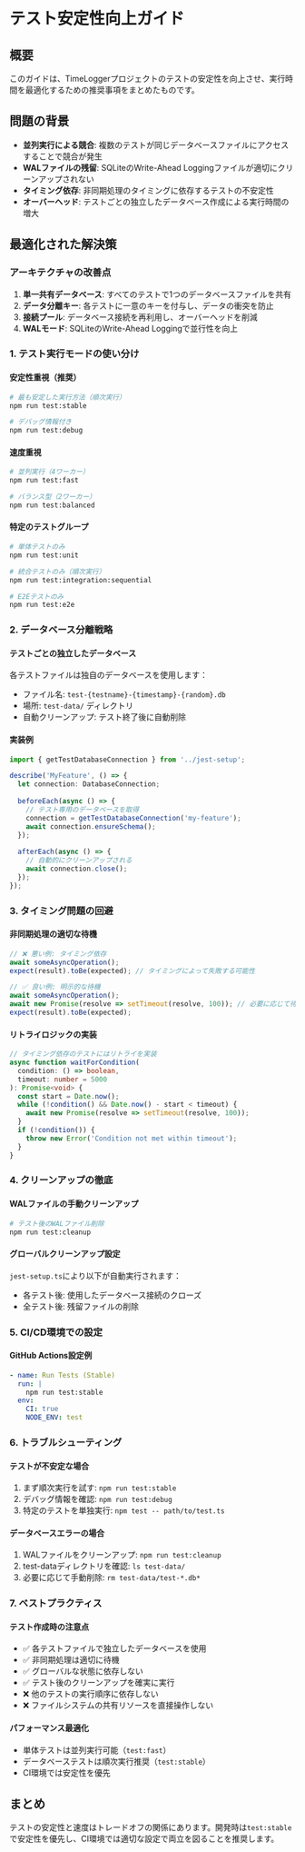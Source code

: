 # テスト安定性向上ガイド

## 概要
このガイドは、TimeLoggerプロジェクトのテストの安定性を向上させ、実行時間を最適化するための推奨事項をまとめたものです。

## 問題の背景
- **並列実行による競合**: 複数のテストが同じデータベースファイルにアクセスすることで競合が発生
- **WALファイルの残留**: SQLiteのWrite-Ahead Loggingファイルが適切にクリーンアップされない
- **タイミング依存**: 非同期処理のタイミングに依存するテストの不安定性
- **オーバーヘッド**: テストごとの独立したデータベース作成による実行時間の増大

## 最適化された解決策

### アーキテクチャの改善点
1. **単一共有データベース**: すべてのテストで1つのデータベースファイルを共有
2. **データ分離キー**: 各テストに一意のキーを付与し、データの衝突を防止
3. **接続プール**: データベース接続を再利用し、オーバーヘッドを削減
4. **WALモード**: SQLiteのWrite-Ahead Loggingで並行性を向上

### 1. テスト実行モードの使い分け

#### 安定性重視（推奨）
```bash
# 最も安定した実行方法（順次実行）
npm run test:stable

# デバッグ情報付き
npm run test:debug
```

#### 速度重視
```bash
# 並列実行（4ワーカー）
npm run test:fast

# バランス型（2ワーカー）
npm run test:balanced
```

#### 特定のテストグループ
```bash
# 単体テストのみ
npm run test:unit

# 統合テストのみ（順次実行）
npm run test:integration:sequential

# E2Eテストのみ
npm run test:e2e
```

### 2. データベース分離戦略

#### テストごとの独立したデータベース
各テストファイルは独自のデータベースを使用します：
- ファイル名: `test-{testname}-{timestamp}-{random}.db`
- 場所: `test-data/` ディレクトリ
- 自動クリーンアップ: テスト終了後に自動削除

#### 実装例
```typescript
import { getTestDatabaseConnection } from '../jest-setup';

describe('MyFeature', () => {
  let connection: DatabaseConnection;
  
  beforeEach(async () => {
    // テスト専用のデータベースを取得
    connection = getTestDatabaseConnection('my-feature');
    await connection.ensureSchema();
  });
  
  afterEach(async () => {
    // 自動的にクリーンアップされる
    await connection.close();
  });
});
```

### 3. タイミング問題の回避

#### 非同期処理の適切な待機
```typescript
// ❌ 悪い例: タイミング依存
await someAsyncOperation();
expect(result).toBe(expected); // タイミングによって失敗する可能性

// ✅ 良い例: 明示的な待機
await someAsyncOperation();
await new Promise(resolve => setTimeout(resolve, 100)); // 必要に応じて待機
expect(result).toBe(expected);
```

#### リトライロジックの実装
```typescript
// タイミング依存のテストにはリトライを実装
async function waitForCondition(
  condition: () => boolean, 
  timeout: number = 5000
): Promise<void> {
  const start = Date.now();
  while (!condition() && Date.now() - start < timeout) {
    await new Promise(resolve => setTimeout(resolve, 100));
  }
  if (!condition()) {
    throw new Error('Condition not met within timeout');
  }
}
```

### 4. クリーンアップの徹底

#### WALファイルの手動クリーンアップ
```bash
# テスト後のWALファイル削除
npm run test:cleanup
```

#### グローバルクリーンアップ設定
`jest-setup.ts`により以下が自動実行されます：
- 各テスト後: 使用したデータベース接続のクローズ
- 全テスト後: 残留ファイルの削除

### 5. CI/CD環境での設定

#### GitHub Actions設定例
```yaml
- name: Run Tests (Stable)
  run: |
    npm run test:stable
  env:
    CI: true
    NODE_ENV: test
```

### 6. トラブルシューティング

#### テストが不安定な場合
1. まず順次実行を試す: `npm run test:stable`
2. デバッグ情報を確認: `npm run test:debug`
3. 特定のテストを単独実行: `npm test -- path/to/test.ts`

#### データベースエラーの場合
1. WALファイルをクリーンアップ: `npm run test:cleanup`
2. test-dataディレクトリを確認: `ls test-data/`
3. 必要に応じて手動削除: `rm test-data/test-*.db*`

### 7. ベストプラクティス

#### テスト作成時の注意点
- ✅ 各テストファイルで独立したデータベースを使用
- ✅ 非同期処理は適切に待機
- ✅ グローバルな状態に依存しない
- ✅ テスト後のクリーンアップを確実に実行
- ❌ 他のテストの実行順序に依存しない
- ❌ ファイルシステムの共有リソースを直接操作しない

#### パフォーマンス最適化
- 単体テストは並列実行可能（`test:fast`）
- データベーステストは順次実行推奨（`test:stable`）
- CI環境では安定性を優先

## まとめ
テストの安定性と速度はトレードオフの関係にあります。開発時は`test:stable`で安定性を優先し、CI環境では適切な設定で両立を図ることを推奨します。
